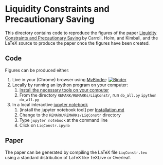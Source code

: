 # Liquidity Constraints and Precautionary Saving

This directory contains code to reproduce the figures of the paper [Liquidity Constraints and Precautionary Saving](http://econ.jhu.edu/people/ccarroll/papers/LiqConstr/) by Carroll, Holm, and Kimball,
and the LaTeX source to produce the paper once the figures have been created.

## Code 

Figures can be produced either:

1. Live in your (Chrome) browser using [MyBinder](https://mybinder.org): [![Binder](https://mybinder.org/badge_logo.svg)](https://mybinder.org/v2/gh/econ-ark/REMARK/master?filepath=REMARKs%2FLiqConstr%2FLiqConstr.ipynb)
1. Locally by running an ipython program on your computer:
   1. [Install the necessary tools on your computer](https://github.com/econ-ark/HARK)
   1. From the directory `REMARK/REMARKs/LiqConstr`, run `do_all.py`
      `ipython do_all.py`
1. In a local interactive [jupyter notebook](https://jupyter.org)
   1. [install the jupyter notebook tool] per [Installation.md](https://github.com/econ-ark/REMARK)
   2. Change to the `REMARK/REMARKs/LiqConstr` directory
   1. Type `jupyter notebook` at the command line
   1. Click on `LiqConstr.ipynb`
	  
## Paper

The paper can be generated by compiling the LaTeX file `LiqConstr.tex` using a standard 
distribution of LaTeX like TeXLive or Overleaf.


